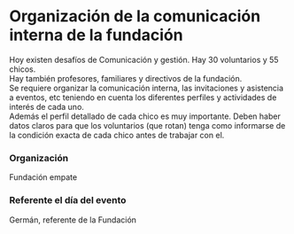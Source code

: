 # Organización de la comunicación interna de la fundación
Hoy existen desafíos de Comunicación y gestión. Hay 30 voluntarios y 55 chicos.  
Hay también profesores, familiares y directivos de la fundación.  
Se requiere organizar la comunicación interna, las invitaciones y asistencia a eventos, etc teniendo en cuenta los diferentes perfiles y actividades de interés de cada uno.  
Además el perfil detallado de cada chico es muy importante. Deben haber datos claros para que los voluntarios (que rotan) tenga como informarse de la condición exacta de cada chico antes de trabajar con el.  

### Organización
Fundación empate 

### Referente el día del evento
Germán, referente de la Fundación
